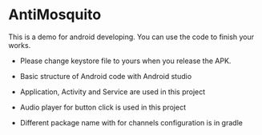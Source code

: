 # AntiMosquito

This is a demo for android developing. You can use the code to finish your works.

* Please change keystore file to yours when you release the APK.

* Basic structure of Android code with Android studio
* Application, Activity and Service are used in this project
* Audio player for button  click is used in this project
* Different package name with for channels configuration is in gradle
